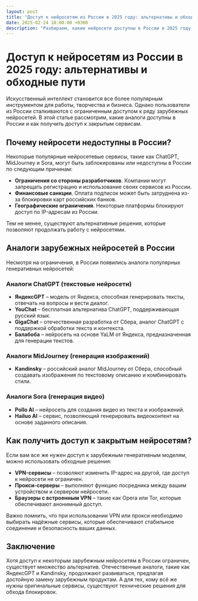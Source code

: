 ```yaml
---
layout: post
title: "Доступ к нейросетям из России в 2025 году: альтернативы и обходные пути"
date: 2025-02-24 10:00:00 +0300
description: "Разбираем, какие нейросети доступны в России в 2025 году и как можно получить доступ к зарубежным сервисам."
---
```


# Доступ к нейросетям из России в 2025 году: альтернативы и обходные пути

Искусственный интеллект становится все более популярным инструментом для работы, творчества и бизнеса. Однако пользователи из России сталкиваются с ограниченным доступом к ряду зарубежных нейросетей. В этой статье рассмотрим, какие аналоги доступны в России и как получить доступ к закрытым сервисам.

## Почему нейросети недоступны в России?

Некоторые популярные нейросетевые сервисы, такие как ChatGPT, MidJourney и Sora, могут быть заблокированы или недоступны в России по следующим причинам:

- **Ограничения со стороны разработчиков**. Компании могут запрещать регистрацию и использование своих сервисов из России.
- **Финансовые санкции**. Оплата подписок может быть затруднена из-за блокировки карт российских банков.
- **Географические ограничения**. Некоторые платформы блокируют доступ по IP-адресам из России.

Тем не менее, существуют альтернативные решения, которые позволяют продолжать работу с нейросетями.

## Аналоги зарубежных нейросетей в России

Несмотря на ограничения, в России появились аналоги популярных генеративных нейросетей:

### **Аналоги ChatGPT (текстовые нейросети)**

- **ЯндексGPT** – модель от Яндекса, способная генерировать тексты, отвечать на вопросы и вести диалог.
- **YouChat** – бесплатная альтернатива ChatGPT, поддерживающая русский язык.
- **GigaChat** – отечественная разработка от Сбера, аналог ChatGPT с поддержкой обработки текста и контекста.
- **Балабоба** – нейросеть на основе YaLM от Яндекса, предназначенная для генерации текстов.

### **Аналоги MidJourney (генерация изображений)**

- **Kandinsky** – российский аналог MidJourney от Сбера, способный создавать изображения по текстовому описанию и комбинировать стили.

### **Аналоги Sora (генерация видео)**

- **Pollo AI** – нейросеть для создания видео из текста и изображений.
- **Hailuo AI** – сервис, позволяющий генерировать видеоконтент на основе заданного описания.

## Как получить доступ к закрытым нейросетям?

Если вам все же нужен доступ к зарубежным генеративным моделям, можно использовать обходные решения:

- **VPN-сервисы** – позволяют изменить IP-адрес на другой, где доступ к нейросети не ограничен.
- **Прокси-серверы** – выполняют функцию посредника между вашим устройством и сервером нейросети.
- **Браузеры с встроенным VPN** – такие как Opera или Tor, которые обеспечивают анонимный доступ.

Важно помнить, что при использовании VPN или прокси необходимо выбирать надёжные сервисы, которые обеспечивают стабильное соединение и безопасность ваших данных.

## Заключение

Хотя доступ к некоторым зарубежным нейросетям в России ограничен, существует множество альтернатив. Отечественные аналоги, такие как ЯндексGPT и Kandinsky, продолжают развиваться, предлагая достойную замену зарубежным продуктам. А для тех, кому всё же нужны оригинальные сервисы, существуют технические решения для обхода блокировок.
